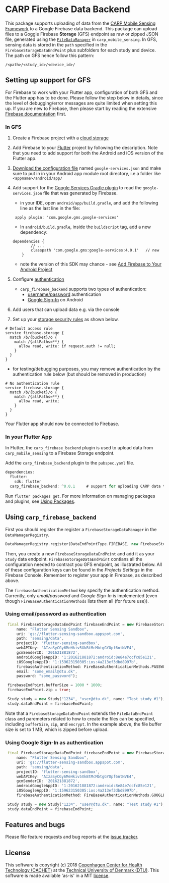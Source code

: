 # CARP Firebase Data Backend

This package supports uploading of data from the [CARP Mobile Sensing Framework](https://pub.dartlang.org/packages/carp_mobile_sensing) 
to a Google Firebase data backend.
This package can upload files to a Goggle Firebase **Storage** (GFS) endpoint as raw or zipped JSON file, generated using the 
[`FileDataManager`](https://pub.dartlang.org/documentation/carp_mobile_sensing/latest/datastore/FileDataManager-class.html) 
in `carp_mobile_sensing`.
In GFS, sensing data is stored in the `path` specified in the `FirebaseStorageDataEndPoint` plus subfolders for each study and device. 
The path on GFS hence follow this pattern:

`/<path>/<study_id>/<device_id>/`

## Setting up support for GFS

For Firebase to work with your Flutter app, configuration of both GFS and the Flutter app has to be done. 
Please follow the step below in details, since the level of debugging/error messages are quite limited 
when setting this up. If you are new to Firebase, then please start by reading the extensive 
[Firebase documentation](https://firebase.google.com/docs/) first.

### In GFS
1. Create a Firebase project with a [cloud storage](https://firebase.google.com/docs/storage/)
1. Add Firebase to your  [Flutter](https://firebase.google.com/docs/flutter/setup) project by following the description. 
Note that you need to add support for both the Android and iOS version of the Flutter app.
2.  [Download the configuration file](https://support.google.com/firebase/answer/7015592) named `google-services.json`
and make sure to put in in your Android app module root directory, i.e a folder like `<appname>/android/app/`
3. Add support for the [Google Services Gradle plugin](https://developers.google.com/android/guides/google-services-plugin)
 to read the `google-services.json` file that was generated by Firebase.
    * in your IDE, open `android/app/build.gradle`, and add the following line as the last line in the file:
    
     ` apply plugin: 'com.google.gms.google-services'`
    
    * In `android/build.gradle`, inside the `buildscript` tag, add a new dependency:
     ```
     dependencies {
             // ...
             classpath 'com.google.gms:google-services:4.0.1'   // new
         }
     ```
    * note the version of this SDK may chance - see [Add Firebase to Your Android Project](https://firebase.google.com/docs/android/setup#manually_add_firebase) 
4. Configure [authentication](https://firebase.google.com/docs/auth/)
    * `carp_firebase_backend` supports two types of authentication:
         * [username/password](https://firebase.google.com/docs/auth/android/password-auth) authentication
         * [Google Sign-In](https://firebase.google.com/docs/auth/android/google-signin) on Android
5. Add users that can upload data e.g. via the console
6. Set up your [storage security rules](https://firebase.google.com/docs/storage/security/start) as shown below.

```
# Default access rule
service firebase.storage {
  match /b/{bucket}/o {
    match /{allPaths=**} {
      allow read, write: if request.auth != null;
    }
  }
}
```

* for testing/debugging purposes, you may remove authentication by the authentication rule below (but should be removed
in production)

```
# No authentication rule
service firebase.storage {
  match /b/{bucket}/o {
    match /{allPaths=**} {
      allow read, write;
    }
  }
}
```

Your Flutter app should now be connected to Firebase.

### In your Flutter App

In Flutter, the `carp_firebase_backend` plugin is used to upload data from `carp_mobile_sensing` to a Firebase Storage endpoint.

Add the `carp_firebase_backend` plugin to the `pubspec.yaml` file.

```dart
dependencies:
  flutter:
    sdk: flutter
  carp_firebase_backend: ^0.0.1     # support for uploading CARP data to Firebase
```

Run `flutter packages get`. For more information on managing packages and plugins, 
see [Using Packages](https://flutter.io/using-packages/).


## Using `carp_firebase_backend`

First you should register the register a `FirebaseStorageDataManager` in the `DataManagerRegistry`.

````dart
DataManagerRegistry.register(DataEndPointType.FIREBASE, new FirebaseStorageDataManager());
````

Then, you create a new `FirebaseStorageDataEndPoint` and add it as your `Study` data endpoint.
`FirebaseStorageDataEndPoint` contians all the configuration needed to contract you GFS endpoint,
 as illustrated below. All of these configuration keys can be found in the _Projects Settings_ in the Firebase Console.
 Remember to register your app in Firebase, as described above.
 
The `firebaseAuthenticationMethod` key specify the authentication method. Currently, only _email/password_ and 
_Google Sign-In_ is implemented (even though `FireBaseAuthenticationMethods` lists them all (for future use)).

### Using email/password as authentication

````dart
 final FirebaseStorageDataEndPoint firebaseEndPoint = new FirebaseStorageDataEndPoint(DataEndPointType.FIREBASE,
     name: "Flutter Sensing Sandbox",
     uri: 'gs://flutter-sensing-sandbox.appspot.com',
     path: 'sensing/data',
     projectID: 'flutter-sensing-sandbox',
     webAPIKey: 'AIzaSyCGy6MeHkiv5XkBtMcMbtgGYOpf6ntNVE4',
     gcmSenderID: '201621881872',
     androidGoogleAppID: '1:201621881872:android:8e84e7ccfc85e121',
     iOSGoogleAppID: '1:159623150305:ios:4a213ef3dbd8997b',
     firebaseAuthenticationMethod: FireBaseAuthenticationMethods.PASSWORD,
     email: "some_email@dtu.dk",
     password: "some_password");

 firebaseEndPoint.bufferSize = 1000 * 1000;
 firebaseEndPoint.zip = true;

 Study study = new Study("1234", "user@dtu.dk", name: "Test study #1");
 study.dataEndPoint = firebaseEndPoint;

````

Note that a `FirebaseStorageDataEndPoint` extends the `FileDataEndPoint` class and paremeters related to 
how to create the files can be specified, including `bufferSize`, `zip`, and `encrypt`.
In the example above, the file buffer size is set to 1 MB, which is zipped before upload.

### Using Google Sign-In as authentication

````dart
 final FirebaseStorageDataEndPoint firebaseEndPoint = new FirebaseStorageDataEndPoint(DataEndPointType.FIREBASE,
     name: "Flutter Sensing Sandbox",
     uri: 'gs://flutter-sensing-sandbox.appspot.com',
     path: 'sensing/data',
     projectID: 'flutter-sensing-sandbox',
     webAPIKey: 'AIzaSyCGy6MeHkiv5XkBtMcMbtgGYOpf6ntNVE4',
     gcmSenderID: '201621881872',
     androidGoogleAppID: '1:201621881872:android:8e84e7ccfc85e121',
     iOSGoogleAppID: '1:159623150305:ios:4a213ef3dbd8997b',
     firebaseAuthenticationMethod: FireBaseAuthenticationMethods.GOOGLE);

 Study study = new Study("1234", "user@dtu.dk", name: "Test study #1");
 study.dataEndPoint = firebaseEndPoint;

````

 
## Features and bugs

Please file feature requests and bug reports at the [issue tracker][tracker].

[tracker]: https://github.com/cph-cachet/carp.sensing/issues

## License

This software is copyright (c) 2018 [Copenhagen Center for Health Technology (CACHET)](http://www.cachet.dk/) at the [Technical University of Denmark (DTU)](http://www.dtu.dk).
This software is made available 'as-is' in a MIT [license](/LICENSE).

